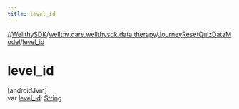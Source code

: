 ```yaml
---
title: level_id
---
```

//[WellthySDK](../../../index.html)/[wellthy.care.wellthysdk.data.therapy](../index.html)/[JourneyResetQuizDataModel](index.html)/[level_id](level_id.html)



# level_id



[androidJvm]\
var [level_id](level_id.html): [String](https://kotlinlang.org/api/latest/jvm/stdlib/kotlin/-string/index.html)




